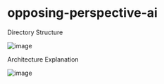 # opposing-perspective-ai

Directory Structure

![image](https://github.com/user-attachments/assets/38294e71-5cca-4ea0-8305-47100c66b3a3)




Architecture Explanation

![image](https://github.com/user-attachments/assets/cdb7ca36-6d5e-4736-b94a-0980d8dfd75a)


